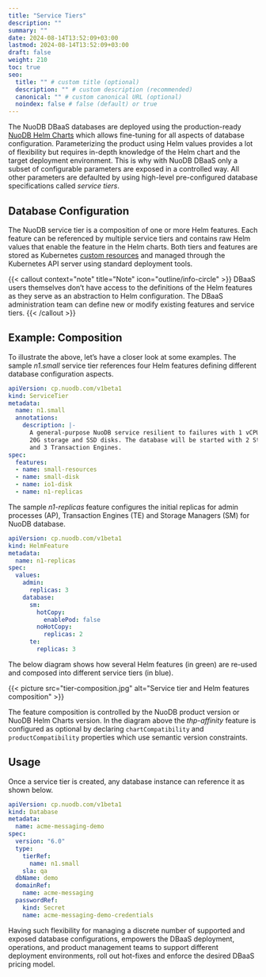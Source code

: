 ```yaml
---
title: "Service Tiers"
description: ""
summary: ""
date: 2024-08-14T13:52:09+03:00
lastmod: 2024-08-14T13:52:09+03:00
draft: false
weight: 210
toc: true
seo:
  title: "" # custom title (optional)
  description: "" # custom description (recommended)
  canonical: "" # custom canonical URL (optional)
  noindex: false # false (default) or true
---
```


The NuoDB DBaaS databases are deployed using the production-ready [NuoDB Helm Charts](https://github.com/nuodb/nuodb-helm-charts) which allows fine-tuning for all aspects of database configuration.
Parameterizing the product using Helm values provides a lot of flexibility but requires in-depth knowledge of the Helm chart and the target deployment environment.
This is why with NuoDB DBaaS only a subset of configurable parameters are exposed in a controlled way.
All other parameters are defaulted by using high-level pre-configured database specifications called _service tiers_.

## Database Configuration

The NuoDB service tier is a composition of one or more Helm features.
Each feature can be referenced by multiple service tiers and contains raw Helm values that enable the feature in the Helm charts.
Both tiers and features are stored as Kubernetes [custom resources](https://kubernetes.io/docs/concepts/extend-kubernetes/api-extension/custom-resources/) and managed through the Kubernetes API server using standard deployment tools.

{{< callout context="note" title="Note" icon="outline/info-circle" >}}
DBaaS users themselves don’t have access to the definitions of the Helm features as they serve as an abstraction to Helm configuration.
The DBaaS administration team can define new or modify existing features and service tiers.
{{< /callout >}}

## Example: Composition

To illustrate the above, let’s have a closer look at some examples.
The sample _n1.small_ service tier references four Helm features defining different database configuration aspects.

```yaml
apiVersion: cp.nuodb.com/v1beta1
kind: ServiceTier
metadata:
  name: n1.small
  annotations:
    description: |-
      A general-purpose NuoDB service resilient to failures with 1 vCPU, 2G memory, \
      20G storage and SSD disks. The database will be started with 2 Storage Managers \
      and 3 Transaction Engines.
spec:
  features:
  - name: small-resources
  - name: small-disk
  - name: io1-disk
  - name: n1-replicas
```

The sample _n1-replicas_ feature configures the initial replicas for admin processes (AP), Transaction Engines (TE) and Storage Managers (SM) for NuoDB database.

```yaml
apiVersion: cp.nuodb.com/v1beta1
kind: HelmFeature
metadata:
  name: n1-replicas
spec:
  values:
    admin:
      replicas: 3
    database:
      sm:
        hotCopy:
          enablePod: false
        noHotCopy:
          replicas: 2
      te:
        replicas: 3
```

The below diagram shows how several Helm features (in green) are re-used and composed into different service tiers (in blue).

{{< picture src="tier-composition.jpg" alt="Service tier and Helm features composition" >}}

The feature composition is controlled by the NuoDB product version or NuoDB Helm Charts version.
In the diagram above the _thp-affinity_ feature is configured as optional by declaring `chartCompatibility` and `productCompatibility` properties which use semantic version constraints.

## Usage

Once a service tier is created, any database instance can reference it as shown below.

```yaml
apiVersion: cp.nuodb.com/v1beta1
kind: Database
metadata:
  name: acme-messaging-demo
spec:
  version: "6.0"
  type:
    tierRef:
      name: n1.small
    sla: qa
  dbName: demo
  domainRef:
    name: acme-messaging
  passwordRef:
    kind: Secret
    name: acme-messaging-demo-credentials
```

Having such flexibility for managing a discrete number of supported and exposed database configurations, empowers the DBaaS deployment, operations, and product management teams to support different deployment environments, roll out hot-fixes and enforce the desired DBaaS pricing model.
